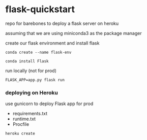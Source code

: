# flask-quickstart


repo for barebones to deploy a flask server on heroku


assuming that we are using miniconda3 as the package manager


create our flask environment and install flask


`conda create --name flask-env`


`conda install Flask`


run locally (not for prod)


`FLASK_APP=app.py flask run`



### deploying on Heroku

use gunicorn to deploy Flask app for prod
* requirements.txt
* runtime.txt
* Procfile


`heroku create`
